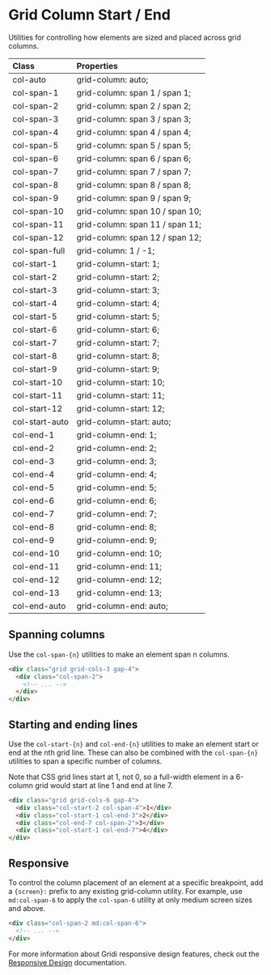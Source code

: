 # Grid Column Start / End

Utilities for controlling how elements are sized and placed across grid columns.

| Class          | Properties                      |
| :------------- | :------------------------------ |
| col-auto       | grid-column: auto;              |
| col-span-1     | grid-column: span 1 / span 1;   |
| col-span-2     | grid-column: span 2 / span 2;   |
| col-span-3     | grid-column: span 3 / span 3;   |
| col-span-4     | grid-column: span 4 / span 4;   |
| col-span-5     | grid-column: span 5 / span 5;   |
| col-span-6     | grid-column: span 6 / span 6;   |
| col-span-7     | grid-column: span 7 / span 7;   |
| col-span-8     | grid-column: span 8 / span 8;   |
| col-span-9     | grid-column: span 9 / span 9;   |
| col-span-10    | grid-column: span 10 / span 10; |
| col-span-11    | grid-column: span 11 / span 11; |
| col-span-12    | grid-column: span 12 / span 12; |
| col-span-full  | grid-column: 1 / -1;            |
| col-start-1    | grid-column-start: 1;           |
| col-start-2    | grid-column-start: 2;           |
| col-start-3    | grid-column-start: 3;           |
| col-start-4    | grid-column-start: 4;           |
| col-start-5    | grid-column-start: 5;           |
| col-start-6    | grid-column-start: 6;           |
| col-start-7    | grid-column-start: 7;           |
| col-start-8    | grid-column-start: 8;           |
| col-start-9    | grid-column-start: 9;           |
| col-start-10   | grid-column-start: 10;          |
| col-start-11   | grid-column-start: 11;          |
| col-start-12   | grid-column-start: 12;          |
| col-start-auto | grid-column-start: auto;        |
| col-end-1      | grid-column-end: 1;             |
| col-end-2      | grid-column-end: 2;             |
| col-end-3      | grid-column-end: 3;             |
| col-end-4      | grid-column-end: 4;             |
| col-end-5      | grid-column-end: 5;             |
| col-end-6      | grid-column-end: 6;             |
| col-end-7      | grid-column-end: 7;             |
| col-end-8      | grid-column-end: 8;             |
| col-end-9      | grid-column-end: 9;             |
| col-end-10     | grid-column-end: 10;            |
| col-end-11     | grid-column-end: 11;            |
| col-end-12     | grid-column-end: 12;            |
| col-end-13     | grid-column-end: 13;            |
| col-end-auto   | grid-column-end: auto;          |

## Spanning columns

Use the `col-span-{n}` utilities to make an element span n columns.

```html
<div class="grid grid-cols-3 gap-4">
  <div class="col-span-2">
    <!-- ... -->
  </div>
</div>
```

## Starting and ending lines

Use the `col-start-{n}` and `col-end-{n}` utilities to make an element start or end at the nth grid line. These can also be combined with the `col-span-{n}` utilities to span a specific number of columns.

Note that CSS grid lines start at 1, not 0, so a full-width element in a 6-column grid would start at line 1 and end at line 7.

```html
<div class="grid grid-cols-6 gap-4">
  <div class="col-start-2 col-span-4">1</div>
  <div class="col-start-1 col-end-3">2</div>
  <div class="col-end-7 col-span-2">3</div>
  <div class="col-start-1 col-end-7">4</div>
</div>
```

## Responsive

To control the column placement of an element at a specific breakpoint, add a `{screen}:` prefix to any existing grid-column utility. For example, use `md:col-span-6` to apply the `col-span-6` utility at only medium screen sizes and above.

```html
<div class="col-span-2 md:col-span-6">
  <!-- ... -->
</div>
```

For more information about Gridi responsive design features, check out the [Responsive Design](/guide/responsive-design) documentation.
